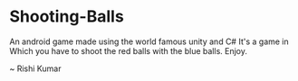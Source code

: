 # Shooting-Balls

An android game made using the world famous unity and C# 
It's a game in Which you have to shoot the red balls with the blue balls.
Enjoy.

~ Rishi Kumar

